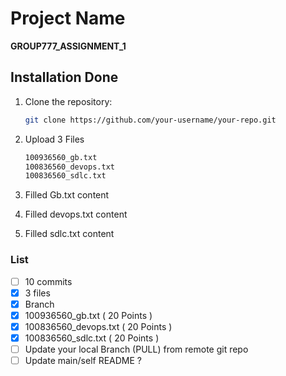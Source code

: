 # Project Name

**GROUP777_ASSIGNMENT_1**


## Installation Done

1. Clone the repository:

   ```bash
   git clone https://github.com/your-username/your-repo.git

2. Upload 3 Files
   
   ```bash
   100936560_gb.txt
   100836560_devops.txt
   100836560_sdlc.txt

3. Filled Gb.txt content

4. Filled devops.txt content

5. Filled sdlc.txt content

### List
- [ ] 10 commits
- [x] 3 files
- [x] Branch
- [x] 100936560_gb.txt ( 20 Points )
- [x] 100836560_devops.txt ( 20 Points )
- [x] 100836560_sdlc.txt ( 20 Points )
- [ ] Update your local Branch (PULL) from remote git repo
- [ ] Update main/self README ?
